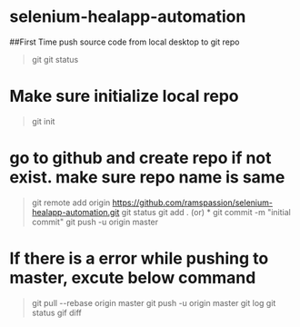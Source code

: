 # selenium-healapp-automation
##First Time push source code from local desktop to git repo

> git
> git status
# Make sure initialize local repo
> git init
# go to github and create repo if not exist. make sure repo name is same
> git remote add origin https://github.com/ramspassion/selenium-healapp-automation.git
> git status
> git add . (or) *
> git commit -m "initial commit"
> git push -u origin master
# If there is a error while pushing to master, excute below command
> git pull --rebase origin master
> git push -u origin master
> git log
> git status
> gif diff
